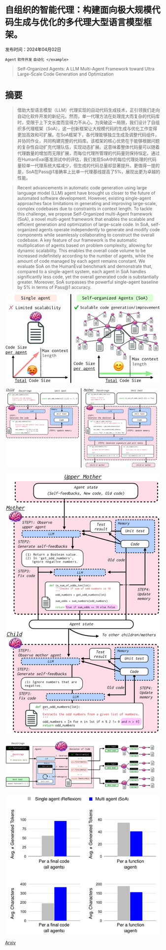 # 自组织的智能代理：构建面向极大规模代码生成与优化的多代理大型语言模型框架。

发布时间：2024年04月02日

`Agent` `软件开发` `自动化
</example>`

> Self-Organized Agents: A LLM Multi-Agent Framework toward Ultra Large-Scale Code Generation and Optimization

# 摘要

> 借助大型语言模型（LLM）代理实现的自动代码生成技术，正引领我们走向自动化软件开发的新纪元。然而，单一代理方法在处理庞大而复杂的代码库时，受限于上下文长度而显得力不从心。为突破这一局限，我们设计了自组织多代理框架（SoA），这一创新框架让大规模代码的生成与优化工作变得更加高效和可扩展。在SoA框架下，各代理能够独立生成及调整代码组件，并协同作业，共同构建完整的代码库。该框架的核心优势在于能够根据问题的复杂性自动扩充代理队伍，实现动态扩展。这意味着整体代码量可以随着代理数量的增加而无限扩展，而每位代理所管理的代码量则保持恒定。通过在HumanEval基准测试中的评估，我们发现SoA中的每位代理处理的代码量较单一代理系统大幅减少，但生成的代码总量却显著提升。更值得一提的是，SoA在Pass@1准确率上比单一代理基线提高了5%，展现出更为卓越的性能。

> Recent advancements in automatic code generation using large language model (LLM) agent have brought us closer to the future of automated software development. However, existing single-agent approaches face limitations in generating and improving large-scale, complex codebases due to constraints in context length. To tackle this challenge, we propose Self-Organized multi-Agent framework (SoA), a novel multi-agent framework that enables the scalable and efficient generation and optimization of large-scale code. In SoA, self-organized agents operate independently to generate and modify code components while seamlessly collaborating to construct the overall codebase. A key feature of our framework is the automatic multiplication of agents based on problem complexity, allowing for dynamic scalability. This enables the overall code volume to be increased indefinitely according to the number of agents, while the amount of code managed by each agent remains constant. We evaluate SoA on the HumanEval benchmark and demonstrate that, compared to a single-agent system, each agent in SoA handles significantly less code, yet the overall generated code is substantially greater. Moreover, SoA surpasses the powerful single-agent baseline by 5% in terms of Pass@1 accuracy.

![自组织的智能代理：构建面向极大规模代码生成与优化的多代理大型语言模型框架。](../../../paper_images/2404.02183/x1.png)

![自组织的智能代理：构建面向极大规模代码生成与优化的多代理大型语言模型框架。](../../../paper_images/2404.02183/x2.png)

![自组织的智能代理：构建面向极大规模代码生成与优化的多代理大型语言模型框架。](../../../paper_images/2404.02183/x3.png)

![自组织的智能代理：构建面向极大规模代码生成与优化的多代理大型语言模型框架。](../../../paper_images/2404.02183/x4.png)

![自组织的智能代理：构建面向极大规模代码生成与优化的多代理大型语言模型框架。](../../../paper_images/2404.02183/x5.png)

[Arxiv](https://arxiv.org/abs/2404.02183)
